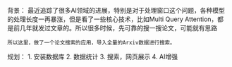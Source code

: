 背景：
    最近追踪了很多AI领域的进展，特别是对于处理窗口这个问题，各种模型的处理长度一再暴涨，但是看了一些核心技术，比如Multi Query Attention，都是前几年就发过文章的。所以很多时候，先可靠的搜一搜论文，可能就有思路

    所以这里，做了一个论文搜索的应用，导入全量的Arxiv数据进行搜索。


规划：
    1. 安装数据库
    2. 数据统计
    3. 搜索，网页展示
    4. AI增强